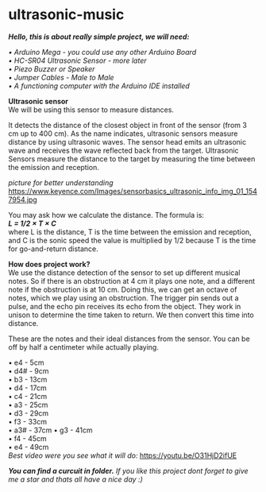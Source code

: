 # ultrasonic-music

***Hello, this is about really simple project, we will need:***

*• Arduino Mega - you could use any other Arduino Board*                                                                                                                                                                               
*• HC-SR04 Ultrasonic Sensor -  more later*                                                                                      
*• Piezo Buzzer or Speaker*                                                                                                                                  
*• Jumper Cables -  Male to Male*                                                                                                                                 
*• A functioning computer with the Arduino IDE installed*                                                                                                                                 

**Ultrasonic sensor**                                                                                                                                                                                
We will be using this sensor to measure distances.

It detects the distance of the closest object in front of the sensor (from 3 cm up to 400 cm). 
As the name indicates, ultrasonic sensors measure distance by using ultrasonic waves.
The sensor head emits an ultrasonic wave and receives the wave reflected back from the target. Ultrasonic Sensors measure the distance to the target by measuring the time between the emission and reception.

*picture for better understanding*                                                                                                                                                                                                                                    
https://www.keyence.com/Images/sensorbasics_ultrasonic_info_img_01_1547954.jpg                                                                                                                                                                                    

You may ask how we calculate the distance. The formula is:                                                                                                                                                                                    
***L = 1/2 × T × C***                                                                                                                                                                                    
where L is the distance, T is the time between the emission and reception, and C is the sonic speed the value is multiplied                                                                                           by 1/2 because T is the time for go-and-return distance.


**How does project work?**                                                                                               
We use the distance detection of the sensor to set up different musical notes. So if there is an obstruction at 4 cm it plays one note, and a different note if the obstruction is at 10 cm. Doing this, we can get an octave of notes, which we play using an obstruction. The trigger pin sends out a pulse, and the echo pin receives its echo from the object. They work in unison to determine the time taken to return. We then convert this time into distance.

These are the notes and their ideal distances from the sensor. You can be off by half a centimeter while actually playing.


• e4  - 5cm                                                                                       
• d4# - 9cm                                                                                       
• b3  - 13cm                                                                                       
• d4  - 17cm                                                                                       
• c4  - 21cm                                           
• a3  - 25cm                                                                                       
• d3  - 29cm                                                                                       
• f3  - 33cm                                                                                                                          
• a3# - 37cm                                                                                                                             • g3  - 41cm                                                                                                                           
• f4  - 45cm                                                                                       
• e4  - 49cm                                                                                        
*Best video were you see what it will do:* https://youtu.be/O31HjD2ifUE

***You can find a curcuit in folder.***                                                                                                                                                                                  *If you like this project dont forget to give me a star and thats all have a nice day :)*
